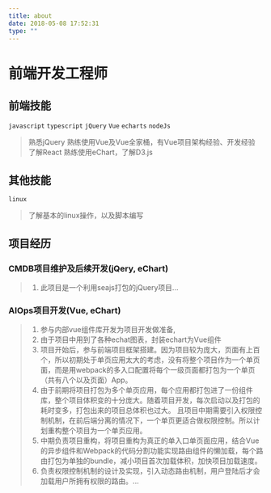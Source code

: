 ```yaml
---
title: about
date: 2018-05-08 17:52:31
type: ""
---
```


# 前端开发工程师

## 前端技能

 `javascript` `typescript` `jQuery` `Vue` `echarts` `nodeJs`

> 熟悉jQuery
> 熟练使用Vue及Vue全家桶，有Vue项目架构经验、开发经验
> 了解React
> 熟练使用eChart，了解D3.js

## 其他技能

`linux`

> 了解基本的linux操作，以及脚本编写

## 项目经历

### CMDB项目维护及后续开发(jQery, eChart)
> 1. 此项目是一个利用seajs打包的jQuery项目...

### AIOps项目开发(Vue, eChart)
> 1. 参与内部vue组件库开发为项目开发做准备,
> 2. 由于项目中用到了各种echat图表，封装echart为Vue组件
> 2. 项目开始后，参与前端项目框架搭建。因为项目较为庞大，页面有上百个，所以初期处于单页应用太大的考虑，没有将整个项目作为一个单页面，而是用webpack的多入口配置将每个一级页面都打包为一个单页（共有八个以及页面）App。
> 3. 由于前期将项目打包为多个单页应用，每个应用都打包进了一份组件库，整个项目体积变的十分庞大。随着项目开发，每次启动以及打包的耗时变多，打包出来的项目总体积也过大。
> 且项目中期需要引入权限控制机制，在前后端分离的情况下，一个单页更适合做权限控制。所以计划重构整个项目为一个单页应用。
> 4. 中期负责项目重构，将项目重构为真正的单入口单页面应用，结合Vue的异步组件和Webpack的代码分割功能实现路由组件的懒加载，每个路由打包为单独的bundle，减小项目首次加载体积，加快项目加载速度。
> 5. 负责权限控制机制的设计及实现，引入动态路由机制，用户登陆后才会加载用户所拥有权限的路由。...